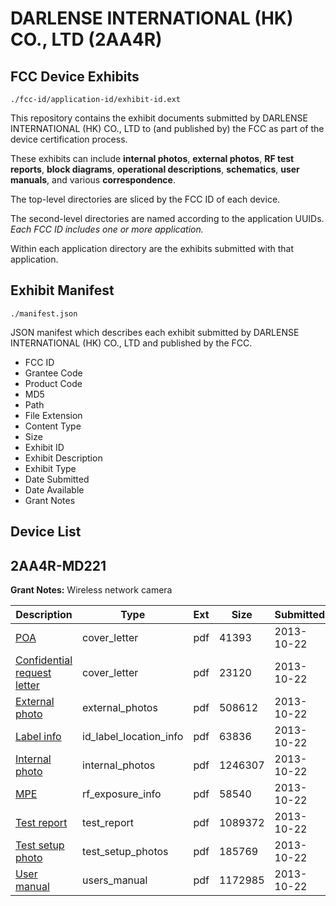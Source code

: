 # DARLENSE INTERNATIONAL (HK) CO., LTD (2AA4R)
## FCC Device Exhibits

```
./fcc-id/application-id/exhibit-id.ext
```

This repository contains the exhibit documents submitted by DARLENSE INTERNATIONAL (HK) CO., LTD to (and published by) the FCC as part of the device certification process.

These exhibits can include **internal photos**, **external photos**, **RF test reports**, **block diagrams**, **operational descriptions**, **schematics**, **user manuals**, and various **correspondence**.

The top-level directories are sliced by the FCC ID of each device.

The second-level directories are named according to the application UUIDs. *Each FCC ID includes one or more application.*

Within each application directory are the exhibits submitted with that application. 

## Exhibit Manifest

```
./manifest.json
```

JSON manifest which describes each exhibit submitted by DARLENSE INTERNATIONAL (HK) CO., LTD and published by the FCC.

- FCC ID
- Grantee Code
- Product Code
- MD5
- Path
- File Extension
- Content Type
- Size
- Exhibit ID
- Exhibit Description
- Exhibit Type
- Date Submitted
- Date Available
- Grant Notes

## Device List
## 2AA4R-MD221
**Grant Notes:** Wireless network camera

| Description | Type | Ext | Size | Submitted | Available |
| ----------- | ---- | --- | ---- | --------- | --------- |
| [POA](2AA4R-MD221/8e82a8c6dc32feeed8320e0491a108b2/2098107.pdf) | cover_letter | pdf | 41393 | 2013-10-22 | 2013-10-22 |
| [Confidential request letter](2AA4R-MD221/8e82a8c6dc32feeed8320e0491a108b2/2098108.pdf) | cover_letter | pdf | 23120 | 2013-10-22 | 2013-10-22 |
| [External photo](2AA4R-MD221/8e82a8c6dc32feeed8320e0491a108b2/2098115.pdf) | external_photos | pdf | 508612 | 2013-10-22 | 2013-10-22 |
| [Label info](2AA4R-MD221/8e82a8c6dc32feeed8320e0491a108b2/2098117.pdf) | id_label_location_info | pdf | 63836 | 2013-10-22 | 2013-10-22 |
| [Internal photo](2AA4R-MD221/8e82a8c6dc32feeed8320e0491a108b2/2098116.pdf) | internal_photos | pdf | 1246307 | 2013-10-22 | 2013-10-22 |
| [MPE](2AA4R-MD221/8e82a8c6dc32feeed8320e0491a108b2/2098113.pdf) | rf_exposure_info | pdf | 58540 | 2013-10-22 | 2013-10-22 |
| [Test report](2AA4R-MD221/8e82a8c6dc32feeed8320e0491a108b2/2098112.pdf) | test_report | pdf | 1089372 | 2013-10-22 | 2013-10-22 |
| [Test setup photo](2AA4R-MD221/8e82a8c6dc32feeed8320e0491a108b2/2098114.pdf) | test_setup_photos | pdf | 185769 | 2013-10-22 | 2013-10-22 |
| [User manual](2AA4R-MD221/8e82a8c6dc32feeed8320e0491a108b2/2098118.pdf) | users_manual | pdf | 1172985 | 2013-10-22 | 2013-10-22 |
